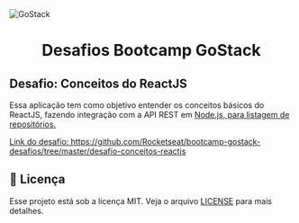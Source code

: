 <img alt="GoStack" src="https://storage.googleapis.com/golden-wind/bootcamp-gostack/header-desafios.png" />
<h1 align="center">
  Desafios Bootcamp GoStack
</h1>

<h2> Desafio: Conceitos do ReactJS </h2>

<p>Essa aplicação tem como objetivo entender os conceitos básicos do ReactJS, fazendo integração com a API REST em <a href="https://github.com/Nata07/gostack-desafio-conceito-nodejs"> Node.js, para listagem de repositórios.</p>

<p> Link do desafio: 
  <a href=https://github.com/Rocketseat/bootcamp-gostack-desafios/tree/master/desafio-conceitos-reactjs"> 
  https://github.com/Rocketseat/bootcamp-gostack-desafios/tree/master/desafio-conceitos-reactjs </a>
</p>

## :memo: Licença

Esse projeto está sob a licença MIT. Veja o arquivo [LICENSE](LICENSE) para mais detalhes.
